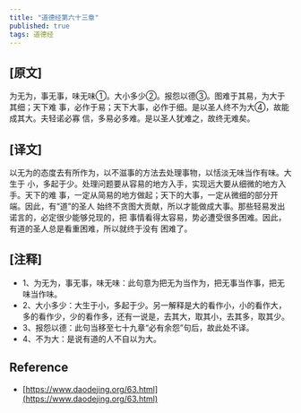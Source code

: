 ```yaml
---
title: "道德经第六十三章"
published: true
tags: 道德经
---
```


## [原文]

为无为，事无事，味无味①。大小多少②。报怨以德③。图难于其易，为大于其细；天下难
事，必作于易；天下大事，必作于细。是以圣人终不为大④，故能成其大。夫轻诺必寡
信，多易必多难。是以圣人犹难之，故终无难矣。

## [译文]

以无为的态度去有所作为，以不滋事的方法去处理事物，以恬淡无味当作有味。大生于
小，多起于少。处理问题要从容易的地方入手，实现远大要从细微的地方入手。天下的难
事，一定从简易的地方做起；天下的大事，一定从微细的部分开端。因此，有“道”的圣人
始终不贪图大贡献，所以才能做成大事。那些轻易发出诺言的，必定很少能够兑现的，把
事情看得太容易，势必遭受很多困难。因此，有道的圣人总是看重困难，所以就终于没有
困难了。

## [注释]

- 1、为无为，事无事，味无味：此句意为把无为当作为，把无事当作事，把无味当作味。
- 2、大小多少：大生于小，多起于少。另一解释是大的看作小，小的看作大，多的看作少，少的看作多，还有一说是，去其大，取其小，去其多，取其少。
- 3、报怨以德：此句当移至七十九章“必有余怨”句后，故此处不译。
- 4、不为大：是说有道的人不自以为大。

## Reference

- [https://www.daodejing.org/63.html](https://www.daodejing.org/63.html)